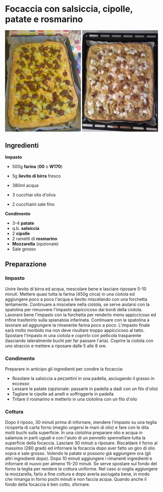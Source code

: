 # Focaccia con salsiccia, cipolle, patate e rosmarino

<p align="center">
<img src="../img/panificati_focaccia_cicciona_1.jpg" alt="Focaccia cicciona" onclick="window.open(this.src)" width="250"/> <img src="../img/panificati_focaccia_cicciona_2.jpg" alt="Focaccia cicciona"onclick="window.open(this.src)" width="250"/>
</p>

## Ingredienti

**Impasto**

* 500g **farina** (**00** o **W170**)

* 5g **lievito di birra** fresco
* 380ml acqua
* 3 cucchiai olio d'oliva
* 2 cucchiaini sale fino

**Condimento**

* 3-4 **patate**
* q.b. **salsiccia**
* 2 **cipolle**
* 2 rametti di **rosmarino**
* **Mozzarella** (opzionale)
* Sale grosso

## Preparazione

### Impasto

Unire lievito di birra ed acqua, mescolare bene e lasciare riposare 5-10 minuti.
Mettere quasi tutta la farina (450g circa) in una ciotola ed aggiungere poco a  poco l'acqua e lievito miscelando con una forchetta lentamente.  Continuare a miscelare nella ciotola, se serve aiutarsi con la spatolina per rimuovere l'impasto appiccicoso dai bordi della ciotola.
Lavorare bene l'impasto con la forchetta per renderlo meno appiccicoso ed infine trasferirlo sulla spianatoia infarinata. Continuare con la spatolina a lavorare ad aggiungere la rimanente farina poco a poco. L'impasto finale sarà molto morbido ma non deve risultare troppo appiccicoso al tatto.  Spostare l'impasto in una ciotola e coprirlo con pellicola trasparente  (lasciando lateralmente buchi per far passare l'aria). Coprire la ciotola con uno straccio e mettere a riposare dalle 5 alle 8 ore.

### Condimento

Preparare in anticipo gli ingredienti per condire la focaccia:

* Rosolare la salsiccia a pezzettini in una padella, asciugando il grasso in eccesso
* Lessare le patate (opzionale: passarle in padella a dadi con un filo d'olio)
* Tagliare le cipolle ad anelli e soffriggerle in padella
* Tritare il rosmarino e metterlo in una ciotolina con un filo d'olio

### Cottura

Dopo il riposo, 30 minuti prima di infornare, stendere l'impasto su una teglia ricoperta di carta forno (meglio ungersi le mani di olio) e fare con le dita molti buchi sulla superficie. In una ciotolina preparare olio e acqua in salamoia in parti uguali e con l'aiuto di un pennello spennellare tutta la superficie della focaccia. Lasciare 30 minuti a riposare.
Riscaldare il forno al massimo (280 gradi) ed infornare la focaccia dopo aver fatto un giro di olio sopra e sale grosso.  Volendo le patate si possono già aggiungere ora (gli altri ingredienti  dopo).
Dopo 10 minuti aggiungere i rimanenti ingredienti e infornare di nuovo per almeno 15-20 minuti. Se serve spostare sul fondo del forno la teglia per rendere la cottura uniforme. Nel caso si voglia aggiungere la mozzarella, farlo a fine cottura e dopo averla asciugata bene, in modo che rimanga in forno pochi minuti e non faccia acqua. Quando anche il fondo della focaccia è ben cotto, sfornare.